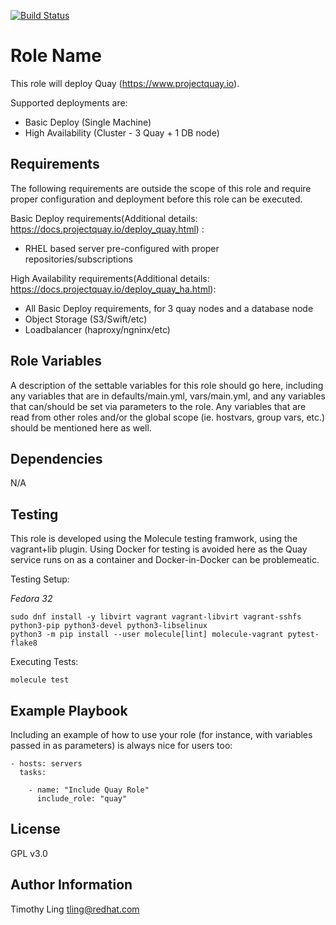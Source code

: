 [![Build Status](https://travis-ci.org/twling/ansible-role-quay.svg?branch=master)](https://travis-ci.org/twling/ansible-role-quay)

Role Name
=========

This role will deploy Quay (https://www.projectquay.io).

Supported deployments are:

* Basic Deploy (Single Machine)
* High Availability (Cluster - 3 Quay + 1 DB node)


Requirements
------------

The following requirements are outside the scope of this role and require proper configuration
and deployment before this role can be executed.

Basic Deploy requirements(Additional details: https://docs.projectquay.io/deploy_quay.html) :

* RHEL based server pre-configured with proper repositories/subscriptions


High Availability requirements(Additional details: https://docs.projectquay.io/deploy_quay_ha.html):

* All Basic Deploy requirements, for 3 quay nodes and a database node
* Object Storage (S3/Swift/etc)
* Loadbalancer (haproxy/ngninx/etc)

Role Variables
--------------

A description of the settable variables for this role should go here, including any variables that are in defaults/main.yml, vars/main.yml, and any variables that can/should be set via parameters to the role. Any variables that are read from other roles and/or the global scope (ie. hostvars, group vars, etc.) should be mentioned here as well.

Dependencies
------------

N/A

Testing
------------

This role is developed using the Molecule testing framwork, using the vagrant+lib plugin. Using Docker for testing is avoided
here as the Quay service runs on as a container and Docker-in-Docker can be problemeatic.

Testing Setup:

*Fedora 32*

```
sudo dnf install -y libvirt vagrant vagrant-libvirt vagrant-sshfs python3-pip python3-devel python3-libselinux
python3 -m pip install --user molecule[lint] molecule-vagrant pytest-flake8
```

Executing Tests:

```
molecule test
```

Example Playbook
----------------

Including an example of how to use your role (for instance, with variables passed in as parameters) is always nice for users too:

    - hosts: servers
      tasks:
         
        - name: "Include Quay Role"
          include_role: "quay" 

License
-------

GPL v3.0

Author Information
------------------

Timothy Ling <tling@redhat.com>
